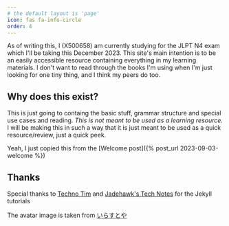 ```yaml
---
# the default layout is 'page'
icon: fas fa-info-circle
order: 4
---
```


As of writing this, I (X500658) am currently studying for the JLPT N4 exam which I'll be taking this December 2023. This site's main intention is to be an easily accessible resource containing everything in my learning materials. I don't want to read through the books I'm using when I'm just looking for one tiny thing, and I think my peers do too.

## Why does this exist?
This is just going to containg the basic stuff, grammar structure and special use cases and reading. *This is not meant to be used as a learning resource.* I will be making this in such a way that it is just meant to be used as a quick resource/review, just a quick peek.

Yeah, I just copied this from the [Welcome post]({% post_url 2023-09-03-welcome %})

## Thanks
Special thanks to [Techno Tim](https://www.youtube.com/@TechnoTim) and [Jadehawk's Tech Notes](https://www.youtube.com/@jadehawk) for the Jekyll tutorials

The avatar image is taken from [いらすとや](https://www.irasutoya.com/)